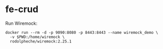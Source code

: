 # fe-crud

Run Wiremock:
```
docker run --rm -d -p 9090:8080 -p 8443:8443 --name wiremock_demo \
  -v $PWD:/home/wiremock \
  rodolpheche/wiremock:2.25.1
```

